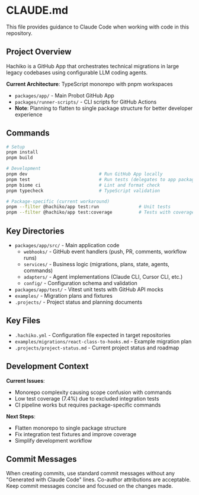 # CLAUDE.md

This file provides guidance to Claude Code when working with code in this repository.

## Project Overview

Hachiko is a GitHub App that orchestrates technical migrations in large legacy codebases using configurable LLM coding agents. 

**Current Architecture**: TypeScript monorepo with pnpm workspaces
- `packages/app/` - Main Probot GitHub App 
- `packages/runner-scripts/` - CLI scripts for GitHub Actions
- **Note**: Planning to flatten to single package structure for better developer experience

## Commands

```bash
# Setup
pnpm install
pnpm build

# Development  
pnpm dev                           # Run GitHub App locally
pnpm test                          # Run tests (delegates to app package)
pnpm biome ci                      # Lint and format check
pnpm typecheck                     # TypeScript validation

# Package-specific (current workaround)
pnpm --filter @hachiko/app test:run               # Unit tests
pnpm --filter @hachiko/app test:coverage          # Tests with coverage
```

## Key Directories

- `packages/app/src/` - Main application code
  - `webhooks/` - GitHub event handlers (push, PR, comments, workflow runs)
  - `services/` - Business logic (migrations, plans, state, agents, commands)
  - `adapters/` - Agent implementations (Claude CLI, Cursor CLI, etc.)
  - `config/` - Configuration schema and validation
- `packages/app/test/` - Vitest unit tests with GitHub API mocks
- `examples/` - Migration plans and fixtures
- `.projects/` - Project status and planning documents

## Key Files

- `.hachiko.yml` - Configuration file expected in target repositories
- `examples/migrations/react-class-to-hooks.md` - Example migration plan
- `.projects/project-status.md` - Current project status and roadmap

## Development Context

**Current Issues**: 
- Monorepo complexity causing scope confusion with commands
- Low test coverage (7.4%) due to excluded integration tests
- CI pipeline works but requires package-specific commands

**Next Steps**:
- Flatten monorepo to single package structure  
- Fix integration test fixtures and improve coverage
- Simplify development workflow

## Commit Messages

When creating commits, use standard commit messages without any "Generated with Claude Code" lines. Co-author attributions are acceptable. Keep commit messages concise and focused on the changes made.
